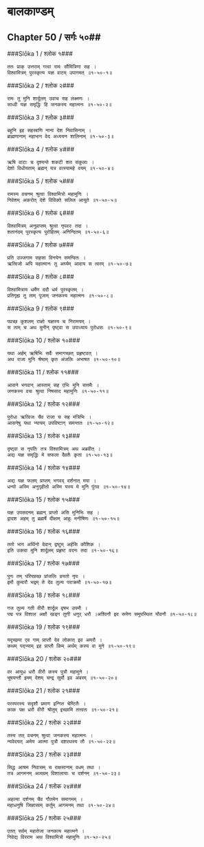 बालकाण्डम्
===============================


## Chapter 50  / सर्गः ५०##


###Slōka 1 / श्लोक १###


    ततः प्राक् उत्तराम् गत्वा रामः सौमित्रिणा सह ।
    विश्वामित्रम् पुरस्कृत्य यज्ञ वाटम् उपागमत् ॥१-५०-१॥


###Slōka 2 / श्लोक २###


    रामः तु मुनि शार्दूलम् उवाच सह लक्ष्मणः ।
    साध्वी यज्ञ समृद्धिः हि जनकस्य महात्मनः ॥१-५०-२॥


###Slōka 3 / श्लोक ३###


    बहूनि इह सहस्राणि नाना देश निवासिनाम् ।
    ब्राह्मणानाम् महाभाग वेद अध्ययन शालिनाम् ॥१-५०-३॥


###Slōka 4 / श्लोक ४###


    ऋषि वाटाः च दृश्यन्ते शकटी शत संकुलाः ।
    देशो विधीयताम् ब्रह्मन् यत्र वत्स्यामहे वयम् ॥१-५०-४॥


###Slōka 5 / श्लोक ५###


    रामस्य वचनम् श्रुत्वा विश्वामित्रो महामुनिः ।
    निवेशम् अकरोत् देशे विविक्ते सलिल आयुते ॥१-५०-५॥


###Slōka 6 / श्लोक ६###


    विश्वामित्रम् अनुप्राप्तम् श्रुत्वा नृपवरः तदा ।
    शतानंदम् पुरस्कृत्य पुरोहितम् अनिन्दितम् ॥१-५०-६॥


###Slōka 7 / श्लोक ७###


    प्रति उज्जगाम सहसा विनयेन समन्वितः ।
    ऋत्विजो अपि महात्मानः तु अर्घ्यम् आदाय स त्वरम् ॥१-५०-७॥


###Slōka 8 / श्लोक ८###


    विश्वामित्राय धर्मेण ददौ धर्म पुरस्कृतम् ।
    प्रतिगृह्य तु ताम् पूजाम् जनकस्य महात्मनः ॥१-५०-८॥


###Slōka 9 / श्लोक ९###


    पप्रच्छ कुशलम् राज्ञो यज्ञस्य च निरामयम् ।
    स ताम् च अथ मुनीन् पृष्ट्वा स उपाध्याय पुरोधसः ॥१-५०-९॥


###Slōka 10 / श्लोक १०###


    यथा अर्हम् ऋषिभिः सर्वैः समागच्छत् प्रहृष्टवत् ।
    अथ राजा मुनि श्रेष्ठम् कृत अंजलिः अभाषत ॥१-५०-१०॥


###Slōka 11 / श्लोक ११###


    आसने भगवान् आस्ताम् सह एभिः मुनि सत्तमैः ।
    जनकस्य वचः श्रुत्वा निषसाद महामुनिः ॥१-५०-११॥


###Slōka 12 / श्लोक १२###


    पुरोधा ऋत्विजः चैव राजा च सह मंत्रिभिः ।
    आसनेषु यथा न्यायम् उपविष्टान् समन्ततः ॥१-५०-१२॥


###Slōka 13 / श्लोक १३###


    दृष्ट्वा स नृपतिः तत्र विश्वामित्रम् अथ अब्रवीत् ।
    अद्य यज्ञ समृद्धिः मे सफला दैवतैः कृता ॥१-५०-१३॥


###Slōka 14 / श्लोक १४###


    अद्य यज्ञ फलम् प्राप्तम् भगवद् दर्शनात् मया ।
    धन्यो अस्मि अनुगृहीतो अस्मि यस्य मे मुनि पुंगव ॥१-५०-१४॥


###Slōka 15 / श्लोक १५###


    यज्ञ उपसदनम् ब्रह्मन् प्राप्तो असि मुनिभिः सह ।
    द्वादश अहम् तु ब्रह्मर्षे दीक्षाम् आहुः मनीषिणः ॥१-५०-१५॥


###Slōka 16 / श्लोक १६###


    ततो भाग अर्थिनो देवान् द्रष्टुम् अर्हसि कौशिक ।
    इति उक्त्वा मुनि शार्दूलम् प्रहृष्ट वदनः तदा ॥१-५०-१६॥


###Slōka 17 / श्लोक १७###


    पुनः तम् परिपप्रच्छ प्रांजलिः प्रयतो नृपः ।
    इमौ कुमारौ भद्रम् ते देव तुल्य पराक्रमौ ॥१-५०-१७॥


###Slōka 18 / श्लोक १८###


    गज तुल्य गती वीरौ शार्दूल वृषभ उपमौ ।
    पद्म पत्र विशाल अक्षौ खड्ग तूणी धनुर् धरौ ।अश्विनौ इव रूपेण समुपस्थित यौवनौ ॥१-५०-१८॥


###Slōka 19 / श्लोक १९###


    यदृच्छया एव गाम् प्राप्तौ देव लोकात् इव अमरौ ।
    कथम् पद्भ्याम् इह प्राप्तौ किम् अर्थम् कस्य वा मुने ॥१-५०-१९॥


###Slōka 20 / श्लोक २०###


    वर आयुध धरौ वीरौ कस्य पुत्रौ महामुने ।
    भूषयन्तौ इमम् देशम् चन्द्र सूर्यौ इव अंबरम् ॥१-५०-२०॥


###Slōka 21 / श्लोक २१###


    परस्परस्य सदृशौ प्रमाण इन्गित चेष्टितैः ।
    काक पक्ष धरौ वीरौ श्रोतुम् इच्छामि तत्त्वतः ॥१-५०-२१॥


###Slōka 22 / श्लोक २२###


    तस्य तत् वचनम् श्रुत्वा जनकस्य महात्मनः ।
    न्यवेदयत् अमेय आत्मा पुत्रौ दशरथस्य तौ ॥१-५०-२२॥


###Slōka 23 / श्लोक २३###


    सिद्ध आश्रम निवासम् च राक्षसानाम् वधम् तथा ।
    तत्र आगमनम् अव्यग्रम् विशालायाः च दर्शनम् ॥१-५०-२३॥


###Slōka 24 / श्लोक २४###


    अहल्या दर्शनम् चैव गौतमेन समागमम् ।
    महाधनुषि जिज्ञासाम् कर्तुम् आगमनम् तथा ॥१-५०-२४॥


###Slōka 25 / श्लोक २५###


    एतत् सर्वम् महातेजा जनकाय महात्मने ।
    निवेद्य विरराम अथ विश्वामित्रो महामुनिः ॥१-५०-२५॥


